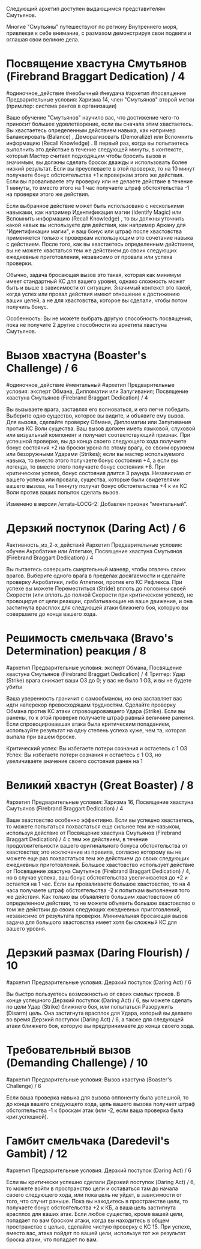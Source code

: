 Следующий архетип доступен выдающимся представителям Смутьянов.

Многие "Смутьяны" путешествуют по региону Внутреннего моря, привлекая к себе внимание, с размахом демонстрируя свои подвиги и оглашая свои великие дела.

# Посвящение хвастуна Смутьянов (Firebrand Braggart Dedication) / 4
#одиночное_действие #необычный #неудача #архетип #посвящение
Предварительные условия: Харизма 14, член "Смутьянов" второй метки (прим.пер: система рангов в организации)

Ваше обучение "Смутьянов" научило вас, что достижение чего-то приносит большее удовлетворение, если вы сначала этим хвастаетесь. Вы хвастаетесь определенным действием навыка, как например Балансировать (Balance) , Деморализовать (Demoralize) или Вспомнить информацию (Recall Knowledge) . В первый раз, когда вы попытаетесь выполнить это действие в течение следующей минуты, в контексте, который Мастер считает подходящим чтобы бросить вызов и значимым, вы должны сделать бросок дважды и использовать более низкий результат. Если вы преуспеваете в этой проверке, то на 10 минут получаете бонус обстоятельства +1 к проверкам этого же действия. Если вы проваливаете эту проверку или не делаете действие в течение 1 минуты, то вместо этого на 1 час получаете штраф обстоятельства -1 на проверки этого же действия.

Если выбранное действие может быть использовано с несколькими навыками, как например Идентификация магии (Identify Magic) или Вспомнить информацию (Recall Knowledge) , то вы должны уточнить какой навык вы используете для действия, как например Аркану для "Идентификации магии", и ваш бонус или штраф после хвастовства применяется только к проверкам использующим это сочетание навыка с действием. После того, как вы хвастаетесь определенным действием, вы не можете хвастаться тем же действием до своих следующих ежедневные приготовления, независимо от провала или успеха проверки.

Обычно, задача бросающая вызов это такая, которая как минимум имеет стандартный КС для вашего уровня, однако сложность может быть и выше в зависимости от ситуации. Значимый контекст это такой, когда успех или провал действия имеют отношение к достижению ваших целей, а не для хвастовства, которое вы сделали, чтобы потом получить бонус.

Особенность: Вы не можете выбрать другую способность посвящения, пока не получите 2 другие способности из архетипа хвастуна Смутьянов.

# Вызов хвастуна (Boaster's Challenge) / 6
#одиночное_действие #ментальный #архетип
Предварительные условия: эксперт Обмана, Дипломатии или Запугивания; Посвящение хвастуна Смутьянов (Firebrand Braggart Dedication) / 4

Вы вызываете врага, заставляя его волноваться, и его легче победить. Выберите одно существо, которое вы видите, и объявите ему вызов. Для вызова, сделайте проверку Обмана, Дипломатии или Запугивания против КС Воли существа. Ваш вызов должен иметь языковой, слуховой или визуальный компонент и получает соответствующий признак. При успешной проверке, вы до конца своего следующего хода получаете бонус состояния +2 на броски урона по этому врагу, со своим оружием или безоружными Ударами (Strikes); если вы мастер используемого навыка, то вместо этого получаете бонус состояния +4, а если вы легенда, то вместо этого получаете бонус состояния +6. При критическом успехе, бонус состояния длится 3 раунда. Независимо от вашего успеха или провала, существа, которые были свидетелями вашего вызова, на 1 минуту получат бонус обстоятельства +4 к их КС Воли против ваших попыток сделать вызов.

Изменено в версии /errata-LOCG-2: Добавлен признак "ментальный".

# Дерзкий поступок (Daring Act) / 6
#активность_из_2-х_действий #архетип
Предварительные условия: обучен Акробатике или Атлетике, Посвящение хвастуна Смутьянов (Firebrand Braggart Dedication) / 4

Вы пытаетесь совершить смертельный маневр, чтобы отвлечь своих врагов. Выберите одного врага в пределах досягаемости и сделайте проверку Акробатики, либо Атлетики, против его КС Рефлекса. При успехе вы можете Переместиться (Stride) вплоть до половины своей Скорости (или вплоть до полной Скорости при критическом успехе), не провоцируя от цели реакции, срабатывающие на ваше движение, и она застигнута врасплох для следующей атаки ближнего боя, которую вы совершаете до конца вашего хода.

# Решимость смельчака (Bravo's Determination) реакция / 8
#архетип
Предварительные условия: эксперт Обмана, Посвящение хвастуна Смутьянов (Firebrand Braggart Dedication) / 4
Триггер: Удар (Strike) врага снижает ваши ОЗ до 0; у вас не было 1 ОЗ, и вы не будете убиты

Ваша уверенность граничит с самообманом, но она заставляет вас идти наперекор превосходящим трудностям. Сделайте проверку Обмана против КС атаки спровоцировавшего Удара (Strike). Если вы ранены, то к этой проверке получаете штраф равный величине ранения. Если спровоцировавшая атака была критическим попаданием, используйте результат на одну степень успеха хуже, чем та, которая выпала при вашем броске.

Критический успех: Вы избегаете потери сознания и остаетесь с 1 ОЗ
Успех: Вы избегаете потери сознания и остаетесь с 1 ОЗ, но увеличиваете значение своего состояния ранен на 1

# Великий хвастун (Great Boaster) / 8
#архетип
Предварительные условия: Харизма 16, Посвящение хвастуна Смутьянов (Firebrand Braggart Dedication) / 4

Ваше хвастовство особенно эффективно. Если вы успешно хвастаетесь, то можете попытаться похвастаться еще сильнее тем же навыком, используя действие от Посвящение хвастуна Смутьянов (Firebrand Braggart Dedication) / 4 с тем же действием, в течение продолжительности вашего оригинального бонуса обстоятельства от хвастовства; это исключение из правила, согласно которому вы не можете еще раз похвастаться тем же действием до своих следующих ежедневных приготовлений. Большое хвастовство использует действие от Посвящение хвастуна Смутьянов (Firebrand Braggart Dedication) / 4, но в случае успеха, ваш бонус обстоятельства увеличивается до +2 и остается на 1 час. Если вы проваливаете большое хвастовство, то на 4 часа получаете штраф обстоятельства -2 к попыткам выполнения того же действия. Как только вы объявляете большим хвастовством об определенном действии, то не можете объявить большое хвастовство о том же действии до своих следующих ежедневных приготовлений, независимо от результата проверки. Минимальная бросающая вызов задача для большого хвастовства имеет хотя бы сложный КС для вашего уровня.

# Дерзкий размах (Daring Flourish) / 10
#архетип
Предварительные условия: Дерзкий поступок (Daring Act) / 6

Вы быстро пользуетесь возможностью от своих смелых трюков. В конце успешного Дерзкий поступок (Daring Act) / 6, вы можете сделать по цели Удар (Strike) ближнего боя, или попытаться Разоружить (Disarm) цель. Она застигнута врасплох для Удара, который вы делаете во время Дерзкий поступок (Daring Act) / 6, а также для следующей атаки ближнего боя, которую вы предпринимаете до конца своего хода.

# Требовательный вызов (Demanding Challenge) / 10
#архетип
Предварительные условия: Вызов хвастуна (Boaster's Challenge) / 6

Если ваша проверка навыка для вызова оппоненту была успешной, то до конца вашего следующего хода, цель вашего вызова получает штраф обстоятельства -1 к броскам атак (или -2, если ваша проверка была крит.успешной).

# Гамбит смельчака (Daredevil's Gambit) / 12
#архетип
Предварительные условия: Дерзкий поступок (Daring Act) / 6

Если вы критически успешно сделали Дерзкий поступок (Daring Act) / 6, то можете войти в пространство цели и оставаться там до начала своего следующего хода, или пока цель не уйдет, в зависимости от того, что случит раньше. Пока вы находитесь в пространстве цели, то получаете бонус обстоятельства +2 к КБ, а ваша цель застигнута врасплох для ваших атак. Если любое существо, кроме вашей цели, попадает по вам броском атаки, когда вы находитесь в общем пространстве с целью, сделайте чистую проверку с КС 15. При успехе, вместо вас, атака пойдет по вашей цели, используя тот же результат броска атаки, что попадает по вам.